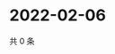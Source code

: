 # 2022-02-06

共 0 条

<!-- BEGIN WEIBO -->
<!-- 最后更新时间 Sun Feb 06 2022 17:00:46 GMT+0800 (China Standard Time) -->

<!-- END WEIBO -->
